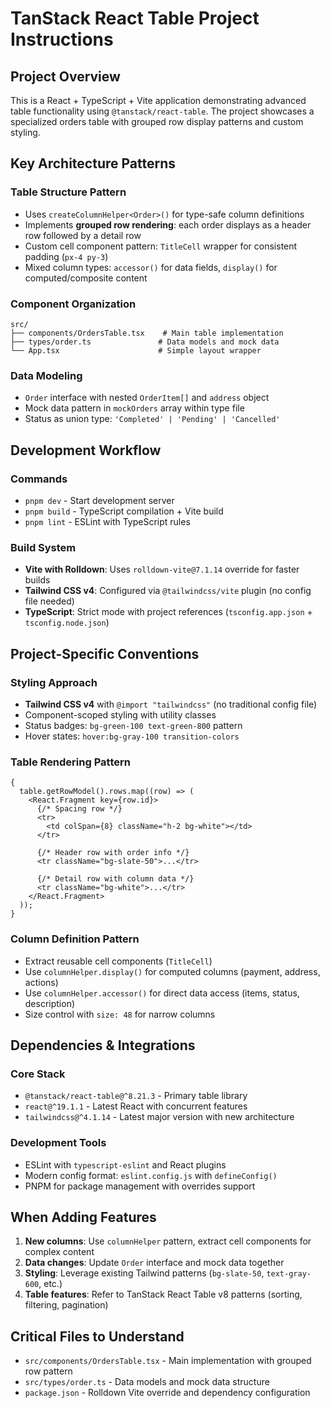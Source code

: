 # TanStack React Table Project Instructions

## Project Overview

This is a React + TypeScript + Vite application demonstrating advanced table functionality using `@tanstack/react-table`. The project showcases a specialized orders table with grouped row display patterns and custom styling.

## Key Architecture Patterns

### Table Structure Pattern

- Uses `createColumnHelper<Order>()` for type-safe column definitions
- Implements **grouped row rendering**: each order displays as a header row followed by a detail row
- Custom cell component pattern: `TitleCell` wrapper for consistent padding (`px-4 py-3`)
- Mixed column types: `accessor()` for data fields, `display()` for computed/composite content

### Component Organization

```
src/
├── components/OrdersTable.tsx    # Main table implementation
├── types/order.ts               # Data models and mock data
└── App.tsx                      # Simple layout wrapper
```

### Data Modeling

- `Order` interface with nested `OrderItem[]` and `address` object
- Mock data pattern in `mockOrders` array within type file
- Status as union type: `'Completed' | 'Pending' | 'Cancelled'`

## Development Workflow

### Commands

- `pnpm dev` - Start development server
- `pnpm build` - TypeScript compilation + Vite build
- `pnpm lint` - ESLint with TypeScript rules

### Build System

- **Vite with Rolldown**: Uses `rolldown-vite@7.1.14` override for faster builds
- **Tailwind CSS v4**: Configured via `@tailwindcss/vite` plugin (no config file needed)
- **TypeScript**: Strict mode with project references (`tsconfig.app.json` + `tsconfig.node.json`)

## Project-Specific Conventions

### Styling Approach

- **Tailwind CSS v4** with `@import "tailwindcss"` (no traditional config file)
- Component-scoped styling with utility classes
- Status badges: `bg-green-100 text-green-800` pattern
- Hover states: `hover:bg-gray-100 transition-colors`

### Table Rendering Pattern

```tsx
{
  table.getRowModel().rows.map((row) => (
    <React.Fragment key={row.id}>
      {/* Spacing row */}
      <tr>
        <td colSpan={8} className="h-2 bg-white"></td>
      </tr>

      {/* Header row with order info */}
      <tr className="bg-slate-50">...</tr>

      {/* Detail row with column data */}
      <tr className="bg-white">...</tr>
    </React.Fragment>
  ));
}
```

### Column Definition Pattern

- Extract reusable cell components (`TitleCell`)
- Use `columnHelper.display()` for computed columns (payment, address, actions)
- Use `columnHelper.accessor()` for direct data access (items, status, description)
- Size control with `size: 48` for narrow columns

## Dependencies & Integrations

### Core Stack

- `@tanstack/react-table@^8.21.3` - Primary table library
- `react@^19.1.1` - Latest React with concurrent features
- `tailwindcss@^4.1.14` - Latest major version with new architecture

### Development Tools

- ESLint with `typescript-eslint` and React plugins
- Modern config format: `eslint.config.js` with `defineConfig()`
- PNPM for package management with overrides support

## When Adding Features

1. **New columns**: Use `columnHelper` pattern, extract cell components for complex content
2. **Data changes**: Update `Order` interface and mock data together
3. **Styling**: Leverage existing Tailwind patterns (`bg-slate-50`, `text-gray-600`, etc.)
4. **Table features**: Refer to TanStack React Table v8 patterns (sorting, filtering, pagination)

## Critical Files to Understand

- `src/components/OrdersTable.tsx` - Main implementation with grouped row pattern
- `src/types/order.ts` - Data models and mock data structure
- `package.json` - Rolldown Vite override and dependency configuration
